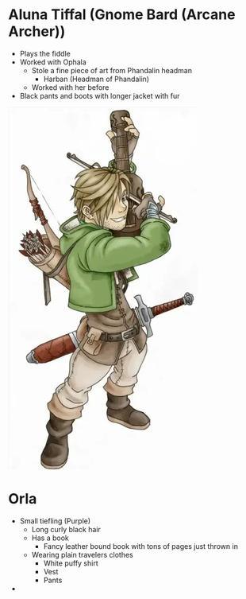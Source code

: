 # Aluna Tiffal (Gnome Bard (Arcane Archer))

- Plays the fiddle
- Worked with Ophala
  - Stole a fine piece of art from Phandalin headman
    - Harban (Headman of Phandalin)
  - Worked with her before
- Black pants and boots with longer jacket with fur

![1685817488416](image/Characters/1685817488416.png)

# Orla

- Small tiefling (Purple)
  - Long curly black hair
  - Has a book
    - Fancy leather bound book with tons of pages just thrown in
  - Wearing plain travelers clothes
    - White puffy shirt
    - Vest
    - Pants
-
